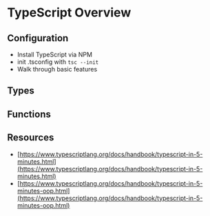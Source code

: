 # TypeScript Overview

## Configuration

* Install TypeScript via NPM
* init .tsconfig with `tsc --init`
* Walk through basic features

## Types

## Functions

## Resources

* [https://www.typescriptlang.org/docs/handbook/typescript-in-5-minutes.html](https://www.typescriptlang.org/docs/handbook/typescript-in-5-minutes.html)
* [https://www.typescriptlang.org/docs/handbook/typescript-in-5-minutes-oop.html](https://www.typescriptlang.org/docs/handbook/typescript-in-5-minutes-oop.html)